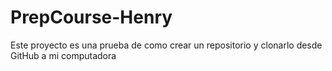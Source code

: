 # PrepCourse-Henry
Este proyecto es una prueba de como crear un repositorio y clonarlo desde GitHub a mi computadora
